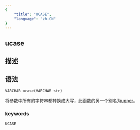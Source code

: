 ```yaml
---
{
    "title": "UCASE",
    "language": "zh-CN"
}
---
```


## ucase
## 描述
## 语法

`VARCHAR ucase(VARCHAR str)`


将参数中所有的字符串都转换成大写，此函数的另一个别名为[upper](./upper.md)。

### keywords
    UCASE
